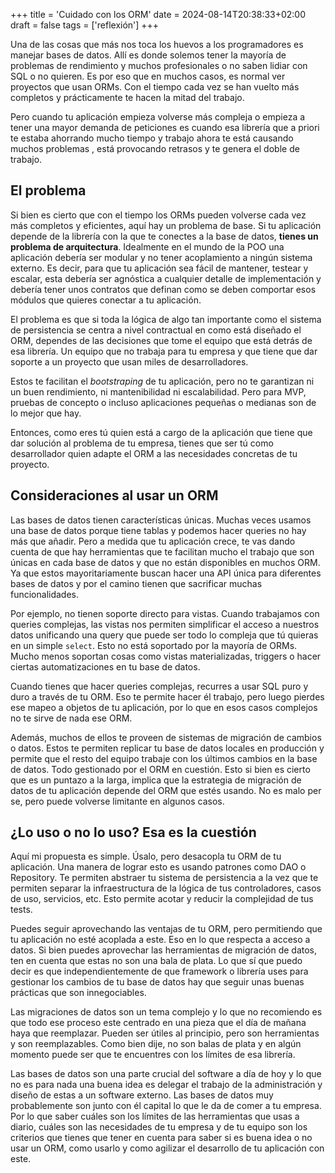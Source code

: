 +++
title = 'Cuidado con los ORM'
date = 2024-08-14T20:38:33+02:00
draft = false
tags = ['reflexión']
+++

Una de las cosas que más nos toca los huevos a los programadores es manejar bases de datos. Allí es donde solemos tener
la mayoría de problemas de rendimiento y muchos profesionales o no saben lidiar con SQL o no quieren. Es por eso que en
muchos casos, es normal ver proyectos que usan ORMs. Con el tiempo cada vez se han vuelto más completos y prácticamente
te hacen la mitad del trabajo.

Pero cuando tu aplicación empieza volverse más compleja o empieza a tener una mayor demanda de peticiones
es cuando esa librería que a priori te estaba ahorrando mucho tiempo y trabajo ahora te está causando muchos problemas
, está provocando retrasos y te genera el doble de trabajo.


## El problema
Si bien es cierto que con el tiempo los ORMs pueden volverse cada vez más completos y eficientes, aquí hay un problema de base.
Si tu aplicación depende de la librería con la que te conectes a la base de datos, **tienes un problema de arquitectura**.
Idealmente en el mundo de la POO una aplicación debería ser modular y no tener acoplamiento a ningún sistema externo.
Es decir, para que tu aplicación sea fácil de mantener, testear y escalar, esta debería ser agnóstica
a cualquier detalle de implementación y debería tener unos contratos que definan como se deben comportar esos módulos
que quieres conectar a tu aplicación.

El problema es que si toda la lógica de algo tan importante como el sistema de persistencia se centra a nivel contractual en como está diseñado
el ORM, dependes de las decisiones que tome el equipo que está detrás de esa librería. Un equipo que no trabaja para tu empresa
y que tiene que dar soporte a un proyecto que usan miles de desarrolladores.

Estos te facilitan el *bootstraping* de tu aplicación, pero no te garantizan ni un buen rendimiento, ni mantenibilidad ni
escalabilidad. Pero para MVP, pruebas de concepto o incluso aplicaciones pequeñas o medianas son de lo mejor que hay.

Entonces, como eres tú quien está a cargo de la aplicación que tiene que dar solución al problema de tu empresa, tienes
que ser tú como desarrollador quien adapte el ORM a las necesidades concretas de tu proyecto.

## Consideraciones al usar un ORM
Las bases de datos tienen características únicas. Muchas veces usamos una base de datos porque tiene tablas y podemos hacer queries
no hay más que añadir. Pero a medida que tu aplicación crece, te vas dando cuenta de que hay herramientas que te facilitan
mucho el trabajo que son únicas en cada base de datos y que no están disponibles en muchos ORM. Ya que estos mayoritariamente
buscan hacer una API única para diferentes bases de datos y por el camino tienen que sacrificar muchas funcionalidades.

Por ejemplo, no tienen soporte directo para vistas. Cuando trabajamos con queries complejas, las vistas nos permiten simplificar
el acceso a nuestros datos unificando una query que puede ser todo lo compleja que tú quieras en un simple `select`. Esto
no está soportado por la mayoría de ORMs. Mucho menos soportan cosas como vistas materializadas, triggers o hacer ciertas
automatizaciones en tu base de datos.

Cuando tienes que hacer queries complejas, recurres a usar SQL puro y duro a través de tu ORM. Eso te permite hacer él
trabajo, pero luego pierdes ese mapeo a objetos de tu aplicación, por lo que en esos casos complejos no te sirve de nada ese ORM.

Además, muchos de ellos te proveen de sistemas de migración de cambios o datos. Estos te permiten replicar tu base de
datos locales en producción y permite que el resto del equipo trabaje con los últimos cambios en la base de datos. Todo
gestionado por el ORM en cuestión. Esto si bien es cierto que es un puntazo a la larga, implica que la estrategia de
migración de datos de tu aplicación depende del ORM que estés usando. No es malo per se, pero puede volverse limitante en
algunos casos.

## ¿Lo uso o no lo uso? Esa es la cuestión
Aquí mi propuesta es simple. Úsalo, pero desacopla tu ORM de tu aplicación. Una manera de lograr esto es usando patrones
como DAO o Repository. Te permiten abstraer tu sistema de persistencia a la vez que te permiten separar la infraestructura
de la lógica de tus controladores, casos de uso, servicios, etc. Esto permite acotar y reducir la complejidad de tus tests.

Puedes seguir aprovechando las ventajas de tu ORM, pero permitiendo que tu aplicación no esté acoplada a este. Eso en
lo que respecta a acceso a datos. Si bien puedes aprovechar las herramientas de migración de datos, ten en cuenta que
estas no son una bala de plata. Lo que sí que puedo decir es que independientemente de que framework o librería uses para
gestionar los cambios de tu base de datos hay que seguir unas buenas prácticas que son innegociables.

Las migraciones de datos son un tema complejo y lo que no recomiendo es que todo ese proceso este centrado en una pieza
que el día de mañana haya que reemplazar. Pueden ser útiles al principio, pero son herramientas y son reemplazables.
Como bien dije, no son balas de plata y en algún momento puede ser que te encuentres con los límites de esa librería.

Las bases de datos son una parte crucial del software a día de hoy y lo que no es para nada una buena idea es delegar
el trabajo de la administración y diseño de estas a un software externo. Las bases de datos muy probablemente son junto con él
capital lo que le da de comer a tu empresa. Por lo que saber cuáles son los límites de las herramientas que usas a diario,
cuáles son las necesidades de tu empresa y de tu equipo son los criterios que tienes que tener en cuenta para saber si
es buena idea o no usar un ORM, como usarlo y como agilizar el desarrollo de tu aplicación con este.
